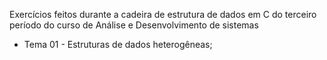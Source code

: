 Exercícios feitos durante a cadeira de estrutura de dados em C do terceiro período do curso de Análise e Desenvolvimento de sistemas
* Tema 01 - Estruturas de dados heterogêneas;
